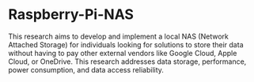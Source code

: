 # Raspberry-Pi-NAS
This research aims to develop and implement a local NAS (Network Attached Storage) for individuals looking for solutions to store their data without having to pay other external vendors like Google Cloud, Apple Cloud, or OneDrive. This research addresses data storage, performance, power consumption, and data access reliability.

